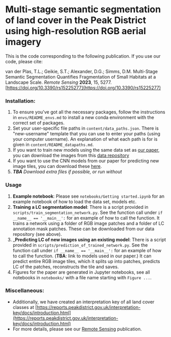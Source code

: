 # Multi-stage semantic segmentation of land cover in the Peak District using high-resolution RGB aerial imagery

This is the code corresponding to the following publication. If you use our code, please cite:

van der Plas, T.L.; Geikie, S.T.; Alexander, D.G.; Simms, D.M. Multi-Stage Semantic Segmentation Quantifies Fragmentation of Small Habitats at a Landscape Scale. _Remote Sensing_ **2023**, 15, 5277. [https://doi.org/10.3390/rs15225277](https://doi.org/10.3390/rs15225277)

### Installation:
1. To ensure you've got all the necessary packages, follow the instructions in `envs/README_envs.md` to install a new conda environment with the correct set of packages.
2. Set your user-specific file paths in `content/data_paths.json`. There is "new-username" template that you can use to enter your paths (using your computer username). An explanation of what each path is for is given in `content/README_datapaths.md`. 
3. If you want to train new models using the same data set as [our paper](https://doi.org/10.3390/rs15225277), you can download the images from this [data repository](https://cord.cranfield.ac.uk/articles/dataset/Very_high_resolution_aerial_photography_and_annotated_land_cover_data_of_the_Peak_District_National_Park/24221314)
4. If you want to use the CNN models from our paper for predicting new image tiles, you can download these [here](https://drive.google.com/drive/folders/1nEnIWDvWcLVzSE6yViv93I4klY2WzdDo?usp=sharing). 
5. _**TBA** Download extra files if possible, or run without_

### Usage
1. **Example notebook**: Please see `notebooks/Getting started.ipynb` for an example notebook of how to load the data set, models etc. 
2. **Training a LC segmentation model**: There is a script provided in `scripts/train_segmentation_network.py`. See the function call under `if __name__ == '__main__':` for an example of how to call the function. It trains a network using a folder of RGB image patches and a folder of LC annotation mask patches. These can be downloaded from our data repository (see above). 
3. _**Predicting LC of new images using an existing model**: There is a script provided in `scripts/prediction_of_trained_network.py`.  See the function call under `if __name__ == '__main__':` for an example of how to call the function. (**TBA**: link to models used in our paper.) It can predict entire RGB image tiles, which it splits up into patches, predicts LC of the patches, reconstructs the tile and saves. 
4. Figures for the paper are generated in Jupyter notebooks, see all notebooks in `notebooks/` with a file name starting with `Figure ...`.

### Miscellaneous:
- Additionally, we have created an interpretation key of all land cover classes at [https://reports.peakdistrict.gov.uk/interpretation-key/docs/introduction.html](https://reports.peakdistrict.gov.uk/interpretation-key/docs/introduction.html)
- For more details, please see our [Remote Sensing](https://www.mdpi.com/2072-4292/15/22/5277) publication. 
